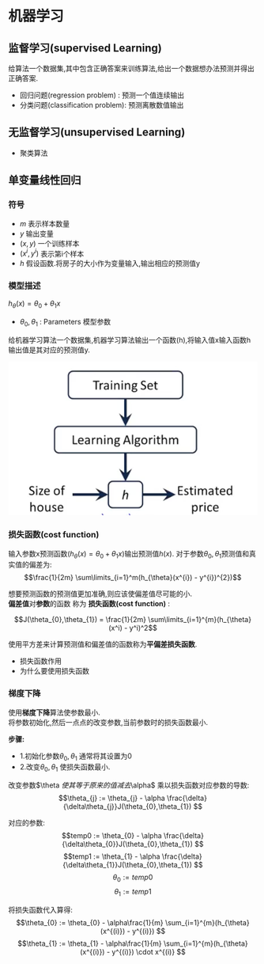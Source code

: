 # 机器学习


##  监督学习(supervised Learning)
给算法一个数据集,其中包含正确答案来训练算法,给出一个数据想办法预测并得出正确答案.

+ 回归问题(regression problem) : 预测一个值连续输出
+ 分类问题(classification problem): 预测离散数值输出 
##  无监督学习(unsupervised Learning)


+ 聚类算法

## 单变量线性回归

### 符号
+ $m$ 表示样本数量
+ $y$ 输出变量
+ $(x,y)$ 一个训练样本
+ $(x^{i}, y^{i})$ 表示第i个样本
+ $h$ 假设函数.将房子的大小作为变量输入,输出相应的预测值y

### 模型描述 

$h_{\theta}(x) = \theta_{0} + \theta_{1}x$

+ $\theta_{0},\theta_{1}$ : Parameters 模型参数

给机器学习算法一个数据集,机器学习算法输出一个函数(h),将输入值x输入函数h输出值是其对应的预测值y.

![机器学习算法的作用-w434](img/%E6%9C%BA%E5%99%A8%E5%AD%A6%E4%B9%A0%E7%AE%97%E6%B3%95%E7%9A%84%E4%BD%9C%E7%94%A8.png)

### 损失函数(cost function)
输入参数x预测函数($h_{\theta}(x) = \theta_{0} + \theta_{1}x$)输出预测值$h(x)$. 
对于参数$\theta_{0},\theta_{1}$预测值和真实值的偏差为:
$$\frac{1}{2m} \sum\limits_{i=1}^m(h_{\theta}(x^{i}) - y^{i})^{2})$$

想要预测函数的预测值更加准确,则应该使偏差值尽可能的小.  
**偏差值**对**参数**的函数 称为 **损失函数(cost function)** :

$$J(\theta_{0},\theta_{1}) = \frac{1}{2m} \sum\limits_{i=1}^{m}(h_{\theta}(x^i) - y^i)^2$$ 

使用平方差来计算预测值和偏差值的函数称为**平偏差损失函数**.

+ 损失函数作用
+ 为什么要使用损失函数

### 梯度下降
使用**梯度下降**算法使参数最小.  
将参数初始化,然后一点点的改变参数,当前参数时的损失函数最小.

**步骤:**    

+ 1.初始化参数$\theta_{0},\theta_{1}$ 通常将其设置为0
+ 2.改变$\theta_{0},\theta_{1}$ 使损失函数最小.

改变参数$\theta $使其等于原来的值 减去$\alpha$ 乘以损失函数对应参数的导数:
$$\theta_{j} := \theta_{j} - \alpha \frac{\delta}{\delta\theta_{j}}J(\theta_{0},\theta_{1}) $$

对应的参数:  
$$temp0 := \theta_{0} - \alpha \frac{\delta}{\delta\theta_{0}}J(\theta_{0},\theta_{1}) $$
$$temp1 := \theta_{1} - \alpha \frac{\delta}{\delta\theta_{1}}J(\theta_{0},\theta_{1}) $$
$$\theta_{0} := temp0$$
$$\theta_{1} := temp1$$

将损失函数代入算得:  
$$\theta_{0} := \theta_{0} - \alpha\frac{1}{m} \sum_{i=1}^{m}(h_{\theta}(x^{(i)}) - y^{(i)})  $$
$$\theta_{1} := \theta_{1} - \alpha\frac{1}{m} \sum_{i=1}^{m}(h_{\theta}(x^{(i)}) - y^{(i)}) \cdot x^{(i)}  $$


 











